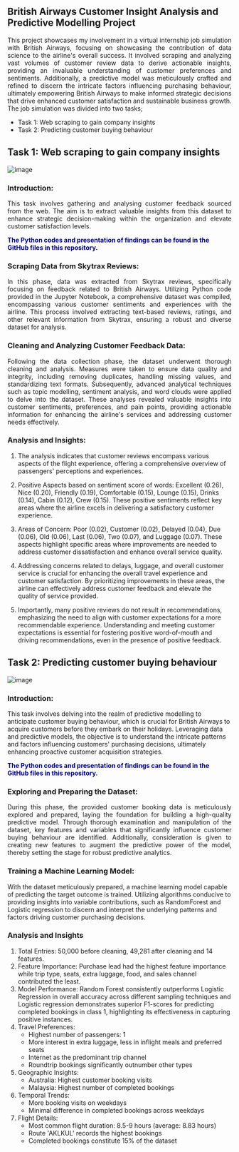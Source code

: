 ## British Airways Customer Insight Analysis and Predictive Modelling Project

<p style="text-align: justify;">
    This project showcases my involvement in a virtual internship job simulation with British Airways, focusing on showcasing the contribution of data science to the airline's overall success. It involved scraping and analyzing vast volumes of customer review data to derive actionable insights, providing an invaluable understanding of customer preferences and sentiments. Additionally, a predictive model was meticulously crafted and refined to discern the intricate factors influencing purchasing behaviour, ultimately empowering British Airways to make informed strategic decisions that drive enhanced customer satisfaction and sustainable business growth. The job simulation was divided into two tasks; 
</p>

* Task 1: Web scraping to gain company insights
* Task 2: Predicting customer buying behaviour

## Task 1: Web scraping to gain company insights

![image](https://github.com/noshiobec/British_Airyways_data-science_job_simulation/assets/96450822/5547396f-9ea1-40ec-baa6-def29595e629)

### Introduction:
<p style="text-align: justify;">This task involves gathering and analysing customer feedback sourced from the web. The aim is to extract valuable insights from this dataset to enhance strategic decision-making within the organization and elevate customer satisfaction levels.</p>
<p style="color: darkblue;"><strong>The Python codes and presentation of findings can be found in the GitHub files in this repository.</strong></p>


### Scraping Data from Skytrax Reviews:
<p style="text-align: justify;">In this phase, data was extracted from Skytrax reviews, specifically focusing on feedback related to British Airways. Utilizing Python code provided in the Jupyter Notebook, a comprehensive dataset was compiled, encompassing various customer sentiments and experiences with the airline. This process involved extracting text-based reviews, ratings, and other relevant information from Skytrax, ensuring a robust and diverse dataset for analysis.</p>

### Cleaning and Analyzing Customer Feedback Data:
<p style="text-align: justify;">Following the data collection phase, the dataset underwent thorough cleaning and analysis. Measures were taken to ensure data quality and integrity, including removing duplicates, handling missing values, and standardizing text formats. Subsequently, advanced analytical techniques such as topic modelling, sentiment analysis, and word clouds were applied to delve into the dataset. These analyses revealed valuable insights into customer sentiments, preferences, and pain points, providing actionable information for enhancing the airline's services and addressing customer needs effectively.</p>

### Analysis and Insights:

1. The analysis indicates that customer reviews encompass various aspects of the flight experience, offering a comprehensive overview of passengers' perceptions and experiences.

2. Positive Aspects based on sentiment score of words: Excellent (0.26), Nice (0.20), Friendly (0.19), Comfortable (0.15), Lounge (0.15), Drinks (0.14), Cabin (0.12), Crew (0.15). These positive sentiments reflect key areas where the airline excels in delivering a satisfactory customer experience.

3. Areas of Concern: Poor (0.02), Customer (0.02), Delayed (0.04), Due (0.06), Old (0.06), Last (0.06), Two (0.07), and Luggage (0.07). These aspects highlight specific areas where improvements are needed to address customer dissatisfaction and enhance overall service quality.

4. Addressing concerns related to delays, luggage, and overall customer service is crucial for enhancing the overall travel experience and customer satisfaction. By prioritizing improvements in these areas, the airline can effectively address customer feedback and elevate the quality of service provided.

5. Importantly, many positive reviews do not result in recommendations, emphasizing the need to align with customer expectations for a more recommendable experience. Understanding and meeting customer expectations is essential for fostering positive word-of-mouth and driving recommendations, even in the presence of positive feedback.


## Task 2: Predicting customer buying behaviour

![image](https://github.com/noshiobec/British_Airyways_data-science_job_simulation/assets/96450822/9be39b6b-9890-41cc-8fd0-cfabe89e3837)

### Introduction:
This task involves delving into the realm of predictive modelling to anticipate customer buying behaviour, which is crucial for British Airways to acquire customers before they embark on their holidays. Leveraging data and predictive models, the objective is to understand the intricate patterns and factors influencing customers' purchasing decisions, ultimately enhancing proactive customer acquisition strategies. <p style="color: darkblue;"><strong>The Python codes and presentation of findings can be found in the GitHub files in this repository.</strong></p>


### Exploring and Preparing the Dataset:
<p style="text-align: justify;">During this phase, the provided customer booking data is meticulously explored and prepared, laying the foundation for building a high-quality predictive model. Through thorough examination and manipulation of the dataset, key features and variables that significantly influence customer buying behaviour are identified. Additionally, consideration is given to creating new features to augment the predictive power of the model, thereby setting the stage for robust predictive analytics.</p>

### Training a Machine Learning Model:
With the dataset meticulously prepared, a machine learning model capable of predicting the target outcome is trained. Utilizing algorithms conducive to providing insights into variable contributions, such as RandomForest and Logistic regression to discern and interpret the underlying patterns and factors driving customer purchasing decisions.

### Analysis and Insights
1. Total Entries: 50,000 before cleaning, 49,281 after cleaning and 14 features. 
2. Feature Importance: Purchase lead had the highest feature importance while trip type, seats, extra luggage, food, and sales channel contributed the least.
3. Model Performance: Random Forest consistently outperforms Logistic Regression in overall accuracy across different sampling techniques and Logistic regression demonstrates superior F1-scores for predicting completed 
   bookings in class 1, highlighting its effectiveness in capturing positive instances.
4. Travel Preferences:
    * Highest number of passengers: 1
    * More interest in extra luggage, less in inflight meals and preferred seats
    * Internet as the predominant trip channel
    * Roundtrip bookings significantly outnumber other types
5. Geographic Insights:
    * Australia: Highest customer booking visits
    * Malaysia: Highest number of completed bookings
6. Temporal Trends:
    * More booking visits on weekdays
    * Minimal difference in completed bookings across weekdays
7. Flight Details:
    * Most common flight duration: 8.5-9 hours (average: 8.83 hours)
    * Route 'AKLKUL' records the highest bookings
    * Completed bookings constitute 15% of the dataset

